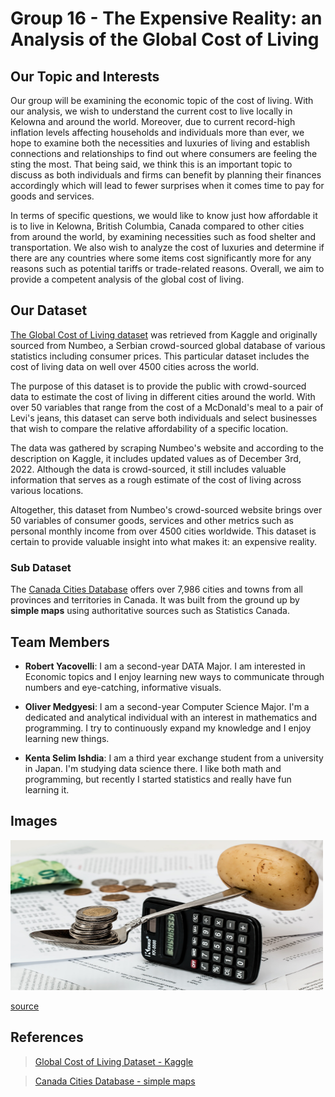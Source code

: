 # Group 16 - The Expensive Reality: an Analysis of the Global Cost of Living

## Our Topic and Interests

Our group will be examining the economic topic of the cost of living. With our analysis, we wish to understand the current cost to live locally in Kelowna and around the world. Moreover, due to current record-high inflation levels affecting households and individuals more than ever, we hope to examine both the necessities and luxuries of living and establish connections and relationships to find out where consumers are feeling the sting the most. That being said, we think this is an important topic to discuss as both individuals and firms can benefit by planning their finances accordingly which will lead to fewer surprises when it comes time to pay for goods and services. 

In terms of specific questions, we would like to know just how affordable it is to live in Kelowna, British Columbia, Canada compared to other cities from around the world, by examining necessities such as food shelter and transportation. We also wish to analyze the cost of luxuries and determine if there are any countries where some items cost significantly more for any reasons such as potential tariffs or trade-related reasons. Overall, we aim to provide a competent analysis of the global cost of living. 

## Our Dataset

[The Global Cost of Living dataset](https://www.kaggle.com/datasets/mvieira101/global-cost-of-living) was retrieved from Kaggle and originally sourced from Numbeo, a Serbian crowd-sourced global database of various statistics including consumer prices. This particular dataset includes the cost of living data on well over 4500 cities across the world.

The purpose of this dataset is to provide the public with crowd-sourced data to estimate the cost of living in different cities around the world. With over 50 variables that range from the cost of a McDonald's meal to a pair of Levi's jeans, this dataset can serve both individuals and select businesses that wish to compare the relative affordability of a specific location.

The data was gathered by scraping Numbeo's website and according to the description on Kaggle, it includes updated values as of December 3rd, 2022. Although the data is crowd-sourced, it still includes valuable information that serves as a rough estimate of the cost of living across various locations.

Altogether, this dataset from Numbeo's crowd-sourced website brings over 50 variables of consumer goods, services and other metrics such as personal monthly income from over 4500 cities worldwide. This dataset is certain to provide valuable insight into what makes it: an expensive reality.

### Sub Dataset
The [Canada Cities Database](https://simplemaps.com/data/canada-cities) offers over 7,986 cities and towns from all provinces and territories in Canada. It was built from the ground up by **simple maps** using authoritative sources such as Statistics Canada. 

## Team Members

- **Robert Yacovelli**: I am a second-year DATA Major. I am interested in Economic topics and I enjoy learning new ways to communicate through numbers and eye-catching, informative visuals.

- **Oliver Medgyesi**: I am a second-year Computer Science Major. I'm a dedicated and analytical individual with an interest in mathematics and programming. I try to continuously expand my knowledge and I enjoy learning new things.

- **Kenta Selim Ishdia**: I am a third year exchange student from a university in Japan. I'm studying data science there. I like both math and programming, but recently I started statistics and really have fun learning it.

## Images

<img src="images/coins-g118f2fe8b_1920.jpg" width="500" height="240" />

[source](https://pixabay.com/photos/coins-calculator-budget-1015125/)

## References

>[Global Cost of Living Dataset - Kaggle](https://www.kaggle.com/datasets/mvieira101/global-cost-of-living)

>[Canada Cities Database - simple maps](https://simplemaps.com/data/canada-cities)




